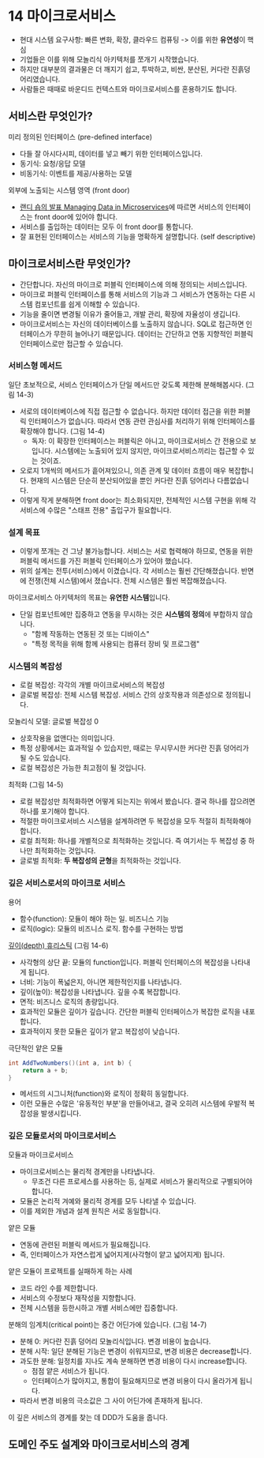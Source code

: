 # 14 마이크로서비스

- 현대 시스템 요구사항: 빠른 변화, 확장, 클라우드 컴퓨팅 -> 이를 위한 **유연성**이 핵심
- 기업들은 이를 위해 모놀리식 아키텍처를 쪼개기 시작했습니다.
- 하지만 대부분의 결과물은 더 깨지기 쉽고, 투박하고, 비싼, 분산된, 커다란 진흙덩어리였습니다.
- 사람들은 때때로 바운디드 컨텍스트와 마이크로서비스를 혼용하기도 합니다.

## 서비스란 무엇인가?

미리 정의된 인터페이스 (pre-defined interface)

- 다들 잘 아시다시피, 데이터를 넣고 빼기 위한 인터페이스입니다.
- 동기식: 요청/응답 모델
- 비동기식: 이벤트를 제공/사용하는 모델

외부에 노출되는 시스템 영역 (front door)

- [랜디 숍의 발표 Managing Data in Microservices](https://www.infoq.com/presentations/microservices-data-centric/)에 따르면 서비스의 인터페이스는 front door에 있어야 합니다.
- 서비스를 출입하는 데이터는 모두 이 front door를 통합니다.
- 잘 표현된 인터페이스는 서비스의 기능을 명확하게 설명합니다. (self descriptive)

## 마이크로서비스란 무엇인가?

- 간단합니다. 자신의 마이크로 퍼블릭 인터페이스에 의해 정의되는 서비스입니다.
- 마이크로 퍼블릭 인터페이스를 통해 서비스의 기능과 그 서비스가 연동하는 다른 시스템 컴포넌트를 쉽게 이해할 수 있습니다.
- 기능을 줄이면 변경될 이유가 줄어들고, 개발 관리, 확장에 자율성이 생깁니다.
- 마이크로서비스는 자신의 데이터베이스를 노출하지 않습니다. SQL로 접근하면 인터페이스가 무한히 늘어나기 때문입니다. 데이터는 간단하고 연동 지향적인 퍼블릭 인터페이스로만 접근할 수 있습니다.

### 서비스형 메서드

일단 초보적으로, 서비스 인터페이스가 단일 메서드만 갖도록 제한해 분해해봅시다. (그림 14-3)

- 서로의 데이터베이스에 직접 접근할 수 없습니다. 하지만 데이터 접근을 위한 퍼블릭 인터페이스가 없습니다. 따라서 연동 관련 관심사를 처리하기 위해 인터페이스를 확장해야 합니다. (그림 14-4)
  - 독자: 이 확장한 인터페이스는 퍼블릭은 아니고, 마이크로서비스 간 전용으로 보입니다. 시스템에는 노출되어 있지 않지만, 마이크로서비스끼리는 접근할 수 있는 것이죠.
- 오로지 1개씩의 메서드가 흩어져있으니, 의존 관계 및 데이터 흐름이 매우 복잡합니다. 현재의 시스템은 단순히 분산되어있을 뿐인 커다란 진흙 덩어리나 다름없습니다.
- 이렇게 작게 분해하면 front door는 최소화되지만, 전체적인 시스템 구현을 위해 각 서비스에 수많은 "스태프 전용" 출입구가 필요합니다.

### 설계 목표

- 이렇게 쪼개는 건 그냥 불가능합니다. 서비스는 서로 협력해야 하므로, 연동을 위한 퍼블릭 메서드를 가진 퍼블릭 인터페이스가 있어야 했습니다.
- 위의 설계는 전투(서비스)에서 이겼습니다. 각 서비스는 훨씬 간단해졌습니다. 반면에 전쟁(전체 시스템)에서 졌습니다. 전체 시스템은 훨씬 복잡해졌습니다.

마이크로서비스 아키텍처의 목표는 **유연한 시스템**입니다.

- 단일 컴포넌트에만 집중하고 연동을 무시하는 것은 **시스템의 정의**에 부합하지 않습니다.
  - "함께 작동하는 연동된 것 또는 디바이스"
  - "특정 목적을 위해 함께 사용되는 컴퓨터 장비 및 프로그램"

### 시스템의 복잡성

- 로컬 복잡성: 각각의 개별 마이크로서비스의 복잡성
- 글로벌 복잡성: 전체 시스템 복잡성. 서비스 간의 상호작용과 의존성으로 정의됩니다.

모놀리식 모델: 글로벌 복잡성 0

- 상호작용을 없앤다는 의미입니다.
- 특정 상황에서는 효과적일 수 있습지만, 때로는 무시무시한 커다란 진흙 덩어리가 될 수도 있습니다.
- 로컬 복잡성은 가능한 최고점이 될 것입니다.

최적화 (그림 14-5)

- 로컬 복잡성만 최적화하면 어떻게 되는지는 위에서 봤습니다. 결국 하나를 잡으려면 하나를 포기해야 합니다.
- 적절한 마이크로서비스 시스템을 설계하려면 두 복잡성을 모두 적절히 최적화해야 합니다.
- 로컬 최적화: 하나를 개별적으로 최적화하는 것입니다. 즉 여기서는 두 복잡성 중 하나만 최적화하는 것입니다.
- 글로벌 최적화: **두 복잡성의 균형**을 최적화하는 것입니다.

### 깊은 서비스로서의 마이크로 서비스

용어

- 함수(function): 모듈이 해야 하는 일. 비즈니스 기능
- 로직(logic): 모듈의 비즈니스 로직. 함수를 구현하는 방법

[깊이(depth) 휴리스틱](https://www.amazon.com/Philosophy-Software-Design-John-Ousterhout/dp/1732102201) (그림 14-6)

- 사각형의 상단 끝: 모듈의 function입니다. 퍼블릭 인터페이스의 복잡성을 나타내게 됩니다.
- 너비: 기능이 폭넓은지, 아니면 제한적인지를 나타냅니다.
- 깊이(높이): 복잡성을 나타냅니다. 깊을 수록 복잡합니다.
- 면적: 비즈니스 로직의 총량입니다.
- 효과적인 모듈은 깊이가 깊습니다. 간단한 퍼블릭 인터페이스가 복잡한 로직을 내포합니다.
- 효과적이지 못한 모듈은 깊이가 얕고 복잡성이 낮습니다.

극단적인 얕은 모듈

```csharp
int AddTwoNumbers()(int a, int b) {
    return a + b;
}
```

- 메서드의 시그니처(function)와 로직이 정확히 동일합니다.
- 이런 모듈은 수많은 '유동적인 부분'을 만들어내고, 결국 오히려 시스템에 우발적 복잡성을 발생시킵니다.

### 깊은 모듈로서의 마이크로서비스

모듈과 마이크로서비스

- 마이크로서비스는 물리적 경계만을 나타냅니다.
  - 무조건 다른 프로세스를 사용하는 등, 실제로 서비스가 물리적으로 구별되어야 합니다.
- 모듈은 논리적 겨예와 물리적 경계를 모두 나타낼 수 있습니다.
- 이를 제외한 개념과 설계 원칙은 서로 동일합니다.

얕은 모듈

- 연동에 관련된 퍼블릭 메서드가 필요해집니다.
- 즉, 인터페이스가 자연스럽게 넓어지게(사각형이 얕고 넓어지게) 됩니다.

얕은 모듈이 프로젝트를 실패하게 하는 사례

- 코드 라인 수를 제한합니다.
- 서비스의 수정보다 재작성을 지향합니다.
- 전체 시스템을 등한시하고 개별 서비스에만 집중합니다.

분해의 임계치(critical point)는 중간 어딘가에 있습니다. (그림 14-7)

- 분해 0: 커다란 진흙 덩어리 모놀리식입니다. 변경 비용이 높습니다.
- 분해 시작: 일단 분해된 기능은 변경이 쉬워지므로, 변경 비용은 decrease합니다.
- 과도한 분해: 일정치를 지나도 계속 분해하면 변경 비용이 다시 increase합니다.
  - 점점 얕은 서비스가 됩니다.
  - 인터페이스가 많아지고, 통합이 필요해지므로 변경 비용이 다시 올라가게 됩니다.
- 따라서 변경 비용의 극소값은 그 사이 어딘가에 존재하게 됩니다.

이 깊은 서비스의 경계를 찾는 데 DDD가 도움을 줍니다.

## 도메인 주도 설계와 마이크로서비스의 경계
